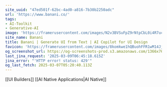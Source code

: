 ```yaml
---
site_uuid: "47ed501f-62bc-4ad0-a816-7b30b2250adc"
url: 'https://www.banani.co/'
tags:
- AI-Toolkit
- Generative-AI
image: 'https://framerusercontent.com/images/N2v3BVSuFpZ9rNtpCbL0i4R7uc.png'
site_name: Banani
title: Banani | Generate UI from Text | AI Copilot for UI Design
favicon: 'https://framerusercontent.com/images/8komkwe1hQBuohFFR1wM14JjBk.png'
og_screenshot_url: https://og-screenshots-prod.s3.amazonaws.com/1366x768/80/false/f52a6d73065e78a962e66d88584a9a8707093a7d13f5c47d2666f86531229f85.jpeg
last_jina_request: '2025-03-09T06:45:18.615Z'
jina_error: "'HTTP error! status: 429'"
og_last_fetch: 2025-03-07T05:20:40.113Z
---
```

[[UI Builders]] [[AI Native Applications|AI Native]]
